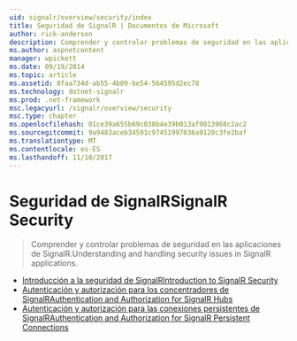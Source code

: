 ```yaml
---
uid: signalr/overview/security/index
title: Seguridad de SignalR | Documentos de Microsoft
author: rick-anderson
description: Comprender y controlar problemas de seguridad en las aplicaciones de SignalR.
ms.author: aspnetcontent
manager: wpickett
ms.date: 09/19/2014
ms.topic: article
ms.assetid: 8faa734d-ab55-4b09-be54-564595d2ec78
ms.technology: dotnet-signalr
ms.prod: .net-framework
msc.legacyurl: /signalr/overview/security
msc.type: chapter
ms.openlocfilehash: 01ce39a655b69c038b4e39b013af9013968c2ac2
ms.sourcegitcommit: 9a9483aceb34591c97451997036a9120c3fe2baf
ms.translationtype: MT
ms.contentlocale: es-ES
ms.lasthandoff: 11/10/2017
---
```

<a name="signalr-security"></a><span data-ttu-id="5f124-103">Seguridad de SignalR</span><span class="sxs-lookup"><span data-stu-id="5f124-103">SignalR Security</span></span>
====================
> <span data-ttu-id="5f124-104">Comprender y controlar problemas de seguridad en las aplicaciones de SignalR.</span><span class="sxs-lookup"><span data-stu-id="5f124-104">Understanding and handling security issues in SignalR applications.</span></span>


- [<span data-ttu-id="5f124-105">Introducción a la seguridad de SignalR</span><span class="sxs-lookup"><span data-stu-id="5f124-105">Introduction to SignalR Security</span></span>](introduction-to-security.md)
- [<span data-ttu-id="5f124-106">Autenticación y autorización para los concentradores de SignalR</span><span class="sxs-lookup"><span data-stu-id="5f124-106">Authentication and Authorization for SignalR Hubs</span></span>](hub-authorization.md)
- [<span data-ttu-id="5f124-107">Autenticación y autorización para las conexiones persistentes de SignalR</span><span class="sxs-lookup"><span data-stu-id="5f124-107">Authentication and Authorization for SignalR Persistent Connections</span></span>](persistent-connection-authorization.md)
